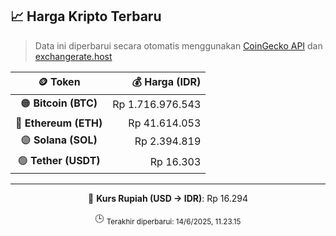 

<!-- HARGA_KRIPTO -->
## 📈 Harga Kripto Terbaru

> Data ini diperbarui secara otomatis menggunakan [CoinGecko API](https://www.coingecko.com/) dan [exchangerate.host](https://exchangerate.host/)

<div align="center">

| 🪙 Token | 💰 Harga (IDR) |
|:------:|---------------:|
| 🟠 **Bitcoin (BTC)**   | Rp 1.716.976.543 |
| 🔵 **Ethereum (ETH)**  | Rp 41.614.053 |
| 🟣 **Solana (SOL)**    | Rp 2.394.819 |
| 🟢 **Tether (USDT)**   | Rp 16.303 |

---

💱 **Kurs Rupiah (USD → IDR)**: Rp 16.294

🕒 <sub>Terakhir diperbarui: 14/6/2025, 11.23.15</sub>

</div>
<!-- /HARGA_KRIPTO -->